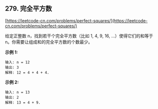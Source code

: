 **279. 完全平方数**  
---
[https://leetcode-cn.com/problems/perfect-squares/](https://leetcode-cn.com/problems/perfect-squares/)  

给定正整数 n，找到若干个完全平方数（比如 1, 4, 9, 16, ...）使得它们的和等于 n。你需要让组成和的完全平方数的个数最少。

**示例 1:**  

```  
输入: n = 12
输出: 3 
解释: 12 = 4 + 4 + 4.
```  

**示例 2:**  

```  
输入: n = 13
输出: 2
解释: 13 = 4 + 9.
```  
